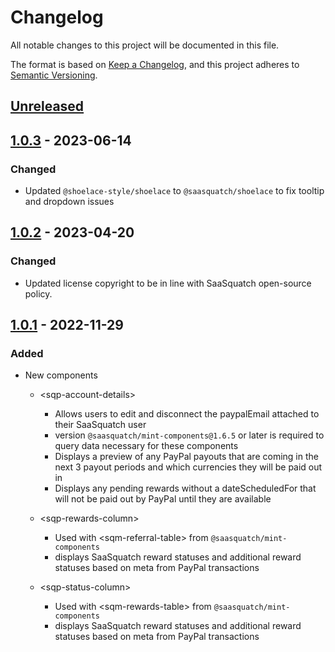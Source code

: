 # Changelog

All notable changes to this project will be documented in this file.

The format is based on [Keep a Changelog](https://keepachangelog.com/en/1.0.0/),
and this project adheres to [Semantic Versioning](https://semver.org/spec/v2.0.0.html).

## [Unreleased]

## [1.0.3] - 2023-06-14

### Changed

- Updated `@shoelace-style/shoelace` to `@saasquatch/shoelace` to fix tooltip and dropdown issues

## [1.0.2] - 2023-04-20

### Changed

- Updated license copyright to be in line with SaaSquatch open-source policy.

## [1.0.1] - 2022-11-29

### Added

- New components

  - \<sqp-account-details>

    - Allows users to edit and disconnect the paypalEmail attached to their SaaSquatch user
    - version `@saasquatch/mint-components@1.6.5` or later is required to query data necessary for these components
    - Displays a preview of any PayPal payouts that are coming in the next 3 payout periods and which currencies they will be paid out in
    - Displays any pending rewards without a dateScheduledFor that will not be paid out by PayPal until they are available

  - \<sqp-rewards-column>
    - Used with \<sqm-referral-table> from `@saasquatch/mint-components`
    - displays SaaSquatch reward statuses and additional reward statuses based on meta from PayPal transactions
  - \<sqp-status-column>
    - Used with \<sqm-rewards-table> from `@saasquatch/mint-components`
    - displays SaaSquatch reward statuses and additional reward statuses based on meta from PayPal transactions

[unreleased]: https://github.com/saasquatch/program-tools/compare/paypal-components%401.0.3...HEAD
[1.0.3]: https://github.com/saasquatch/program-tools/releases/tag/%40saasquatch%2Fpaypal-components%401.0.3
[1.0.2]: https://github.com/saasquatch/program-tools/releases/tag/%40saasquatch%2Fpaypal-components%401.0.2
[1.0.1]: https://github.com/saasquatch/program-tools/releases/tag/%40saasquatch%2Fpaypal-components%401.0.1
